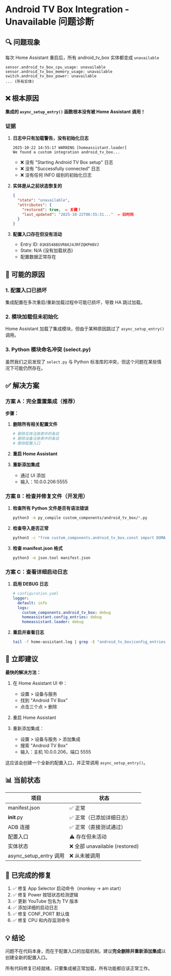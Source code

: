 # Android TV Box Integration - Unavailable 问题诊断

## 🔍 问题现象

每次 Home Assistant 重启后，所有 android_tv_box 实体都变成 `unavailable`

```
sensor.android_tv_box_cpu_usage: unavailable
sensor.android_tv_box_memory_usage: unavailable
switch.android_tv_box_power: unavailable
... (所有实体)
```

## ❌ 根本原因

**集成的 `async_setup_entry()` 函数根本没有被 Home Assistant 调用！**

### 证据

1. **日志中只有加载警告，没有初始化日志**
   ```
   2025-10-22 14:55:17 WARNING [homeassistant.loader] 
   We found a custom integration android_tv_box...
   ```
   - ❌ 没有 "Starting Android TV Box setup" 日志
   - ❌ 没有 "Successfully connected" 日志
   - ❌ 没有任何 INFO 级别的初始化日志

2. **实体是从之前状态恢复的**
   ```json
   {
     "state": "unavailable",
     "attributes": {
       "restored": true,  ← 关键！
       "last_updated": "2025-10-22T06:55:31..."  ← 旧时间
     }
   }
   ```

3. **配置入口存在但没有活动**
   - Entry ID: `01K85488GVR66J4JRFZQKPH8VJ`
   - State: N/A (没有加载状态)
   - 配置数据正常存在

## 🤔 可能的原因

### 1. **配置入口已损坏**
集成配置在多次重启/重新加载过程中可能已损坏，导致 HA 跳过加载。

### 2. **模块加载但未初始化**
Home Assistant 加载了集成模块，但由于某种原因跳过了 `async_setup_entry()` 调用。

### 3. **Python 模块命名冲突 (select.py)**
虽然我们之前发现了 `select.py` 与 Python 标准库的冲突，但这个问题在某些情况下可能仍然存在。

## ✅ 解决方案

### 方案 A：完全重置集成（推荐）

**步骤：**

1. **删除所有相关配置文件**
   ```bash
   # 删除实体注册表中的条目
   # 删除设备注册表中的条目
   # 删除配置入口
   ```

2. **重启 Home Assistant**

3. **重新添加集成**
   - 通过 UI 添加
   - 输入：10.0.0.206:5555

### 方案 B：检查并修复文件（开发用）

1. **检查所有 Python 文件是否有语法错误**
   ```bash
   python3 -m py_compile custom_components/android_tv_box/*.py
   ```

2. **检查导入是否正常**
   ```bash
   python3 -c "from custom_components.android_tv_box.const import DOMAIN"
   ```

3. **检查 manifest.json 格式**
   ```bash
   python3 -m json.tool manifest.json
   ```

### 方案 C：查看详细启动日志

1. **启用 DEBUG 日志**
   ```yaml
   # configuration.yaml
   logger:
     default: info
     logs:
       custom_components.android_tv_box: debug
       homeassistant.config_entries: debug
       homeassistant.loader: debug
   ```

2. **重启并查看日志**
   ```bash
   tail -f home-assistant.log | grep -E "android_tv_box|config_entries"
   ```

## 🎯 立即建议

**最快的解决方法：**

1. 在 Home Assistant UI 中：
   - 设置 > 设备与服务
   - 找到 "Android TV Box"
   - 点击三个点 > 删除

2. 重启 Home Assistant

3. 重新添加集成：
   - 设置 > 设备与服务 > 添加集成
   - 搜索 "Android TV Box"
   - 输入：主机 10.0.0.206，端口 5555

这应该会创建一个全新的配置入口，并正常调用 `async_setup_entry()`。

## 📊 当前状态

| 项目 | 状态 |
|------|------|
| manifest.json | ✅ 正常 |
| __init__.py | ✅ 正常（已添加详细日志）|
| ADB 连接 | ✅ 正常（直接测试通过）|
| 配置入口 | ⚠️ 存在但未活动 |
| 实体状态 | ❌ 全部 unavailable (restored) |
| async_setup_entry 调用 | ❌ 从未被调用 |

## 🔧 已完成的修复

1. ✅ 修复 App Selector 启动命令（monkey → am start）
2. ✅ 修复 Power 按钮状态检测逻辑
3. ✅ 更新 YouTube 包名为 TV 版本
4. ✅ 添加详细的启动日志
5. ✅ 修复 CONF_PORT 默认值
6. ✅ 修复 CPU 和内存监测命令

## 💡 结论

问题不在代码本身，而在于配置入口的加载机制。建议**完全删除并重新添加集成**以创建全新的配置入口。

所有代码修复已经就绪，只要集成被正常加载，所有功能都应该正常工作。

